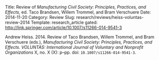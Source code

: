 Title: Review of <em>Manufacturing Civil Society: Principles, Practices, and Effects</em>, ed. Taco Brandsen, Willem Trommel, and Bram Verschuere
Date: 2014-11-20
Category: Review
Slug: research/reviews/heiss-voluntas-review-2014
Template: research_article
gated: http://link.springer.com/article/10.1007/s11266-014-9541-3

Andrew Heiss. 2014. Review of Taco Brandsen, Willem Trommel, and Bram Verschuere (eds.), *Manufacturing Civil Society: Principles, Practices, and Effects*. *VOLUNTAS: International Journal of Voluntary and Nonprofit Organizations* X, no. X (X): p–pp. doi: `10.1007/s11266-014-9541-3`.
